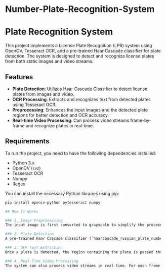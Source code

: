 # Number-Plate-Recognition-System

# Plate Recognition System

This project implements a License Plate Recognition (LPR) system using OpenCV, Tesseract OCR, and a pre-trained Haar Cascade classifier for plate detection. The system is designed to detect and recognize license plates from both static images and video streams.

## Features

- **Plate Detection**: Utilizes Haar Cascade Classifier to detect license plates from images and video.
- **OCR Processing**: Extracts and recognizes text from detected plates using Tesseract OCR.
- **Preprocessing**: Enhances the input images and the detected plate regions for better detection and OCR accuracy.
- **Real-time Video Processing**: Can process video streams frame-by-frame and recognize plates in real-time.

## Requirements

To run the project, you need to have the following dependencies installed:

- Python 3.x
- OpenCV (`cv2`)
- Tesseract OCR
- Numpy
- Regex

You can install the necessary Python libraries using pip:

```bash
pip install opencv-python pytesseract numpy

## How It Works

### 1. Image Preprocessing
The input image is first converted to grayscale to simplify the process of detecting the license plate. To reduce noise while preserving edges, a bilateral filter is applied. Following this, adaptive histogram equalization is used to improve the visibility of the plate region, making the plate more distinguishable for detection and OCR.

### 2. Plate Detection
A pre-trained Haar Cascade Classifier (`haarcascade_russian_plate_number.xml`) is used to detect license plates within the image. The classifier is applied to the preprocessed image to locate potential plate regions, identifying where the plate is located in the image.

### 3. OCR Text Extraction
Once a plate is detected, the region containing the plate is passed through additional preprocessing steps to improve text visibility. These steps include resizing the plate region if necessary, applying thresholding for better contrast, and using morphological operations to clean up the image. After these enhancements, Tesseract OCR is used to extract the text from the processed plate image, providing the license plate number.

### 4. Real-Time Video Processing
The system can also process video streams in real-time. For each frame in the video, the system detects and recognizes any license plates, displaying the results live. The process is similar to the image processing, but done continuously for each frame of the video.

